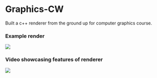 # Graphics-CW
Built a c++ renderer from the ground up for computer graphics course.

### Example render
![](https://i.imgur.com/CjPiyzf.png)

### Video showcasing features of renderer
![](render.gif)

